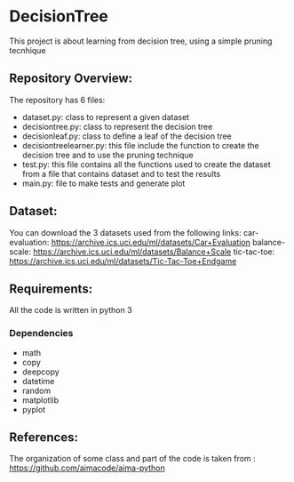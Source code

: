 # DecisionTree
This project is about learning from decision tree, using a simple pruning tecnhique

## Repository Overview:
The repository has 6 files:
- dataset.py: class to represent a given dataset
- decisiontree.py: class to represent the decision tree
- decisionleaf.py: class to define a leaf of the decision tree
- decisiontreelearner.py: this file include the function to create the decision tree and to use the pruning technique
- test.py: this file contains all the functions used to create the dataset from a file that contains dataset and to test the results  
- main.py: file to make tests and generate plot

## Dataset:
You can download the 3 datasets used from the following links:
car-evaluation: https://archive.ics.uci.edu/ml/datasets/Car+Evaluation
balance-scale: https://archive.ics.uci.edu/ml/datasets/Balance+Scale
tic-tac-toe: https://archive.ics.uci.edu/ml/datasets/Tic-Tac-Toe+Endgame

## Requirements:
All the code is written in python 3

### Dependencies
- math
- copy
- deepcopy
- datetime
- random
- matplotlib
- pyplot

## References:
The organization of some class and part of the code is taken from : https://github.com/aimacode/aima-python
